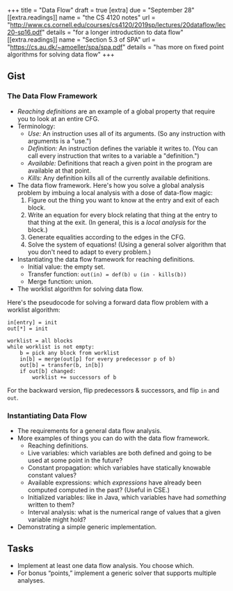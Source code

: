 +++
title = "Data Flow"
draft = true
[extra]
due = "September 28"
[[extra.readings]]
name = "the CS 4120 notes"
url = "http://www.cs.cornell.edu/courses/cs4120/2019sp/lectures/20dataflow/lec20-sp16.pdf"
details = "for a longer introduction to data flow"
[[extra.readings]]
name = "Section 5.3 of SPA"
url = "https://cs.au.dk/~amoeller/spa/spa.pdf"
details = "has more on fixed point algorithms for solving data flow"
+++
## Gist

### The Data Flow Framework

* *Reaching definitions* are an example of a global property that require you to look at an entire CFG.
* Terminology:
    * *Use:* An instruction uses all of its arguments. (So any instruction with arguments is a "use.")
    * *Definition:* An instruction defines the variable it writes to. (You can call every instruction that writes to a variable a "definition.")
    * *Available:* Definitions that reach a given point in the program are available at that point.
    * *Kills:* Any definition kills all of the currently available definitions.
* The data flow framework. Here's how you solve a global analysis problem by imbuing a local analysis with a dose of data-flow magic:
    1. Figure out the thing you want to know at the entry and exit of each block.
    2. Write an equation for every block relating that thing at the entry to that thing at the exit. (In general, this is a *local analysis* for the block.)
    3. Generate equalities according to the edges in the CFG.
    4. Solve the system of equations! (Using a general solver algorithm that you don't need to adapt to every problem.)
* Instantiating the data flow framework for reaching definitions.
    * Initial value: the empty set.
    * Transfer function: `out(in) = def(b) ∪ (in - kills(b))`
    * Merge function: union.
* The worklist algorithm for solving data flow.

Here's the pseudocode for solving a forward data flow problem with a worklist algorithm:

    in[entry] = init
    out[*] = init

    worklist = all blocks
    while worklist is not empty:
        b = pick any block from worklist
        in[b] = merge(out[p] for every predecessor p of b)
        out[b] = transfer(b, in[b])
        if out[b] changed:
            worklist += successors of b

For the backward version, flip predecessors & successors, and flip `in` and `out`.


### Instantiating Data Flow

* The requirements for a general data flow analysis.
* More examples of things you can do with the data flow framework.
  * Reaching definitions.
  * Live variables: which variables are both defined and going to be used at some point in the future?
  * Constant propagation: which variables have statically knowable constant values?
  * Available expressions: which *expressions* have already been computed computed in the past? (Useful in CSE.)
  * Initialized variables: like in Java, which variables have had *something* written to them?
  * Interval analysis: what is the numerical range of values that a given variable might hold?
* Demonstrating a simple generic implementation.

## Tasks

* Implement at least one data flow analysis. You choose which.
* For bonus “points,” implement a generic solver that supports multiple analyses.
